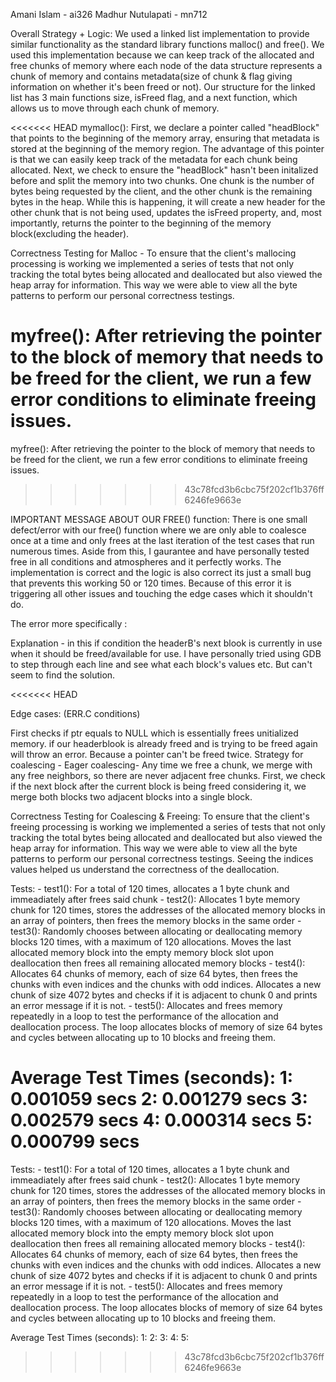 Amani Islam - ai326 Madhur Nutulapati - mn712

Overall Strategy + Logic: We used a linked list implementation to provide similar functionality as the standard library functions malloc() and free(). We used this implementation because we can keep track of the allocated and free chunks of memory where each node of the data structure represents a chunk of memory and contains metadata(size of chunk & flag giving information on whether it's been freed or not). Our structure for the linked list has 3 main functions size, isFreed flag, and a next function, which allows us to move through each chunk of memory.

<<<<<<< HEAD
mymalloc(): First, we declare a pointer called "headBlock" that points to the beginning of the memory array, ensuring that metadata is stored at the beginning of the memory region. The advantage of this pointer is that we can easily keep track of the metadata for each chunk being allocated. Next, we check to ensure the "headBlock" hasn't been initalized before and split the memory into two chunks. One chunk is the number of bytes being requested by the client, and the other chunk is the remaining bytes in the heap. While this is happening, it will create a new header for the other chunk that is not being used, updates the isFreed property, and, most importantly, returns the pointer to the beginning of the memory block(excluding the header).

Correctness Testing for Malloc - To ensure that the client's mallocing processing is working we implemented a series of tests that not only tracking the total bytes being allocated and deallocated but also viewed the heap array for information. This way we were able to view all the byte patterns to perform our personal correctness testings. 
<!-- for(int i =0; i<HOW MANY BITES WE WISH TO VIEW AT ONCE;i++){
    printf("Index : %d, Value: %c", i, memory[i]);
}
    printf("\n"); -->

myfree(): After retrieving the pointer to the block of memory that needs to be freed for the client, we run a few error conditions to eliminate freeing issues.
=======
myfree(): 
After retrieving the pointer to the block of memory that needs to be freed for the client, we run a few error conditions to eliminate freeing issues.
>>>>>>> 43c78fcd3b6cbc75f202cf1b376ff6246fe9663e

IMPORTANT MESSAGE ABOUT OUR FREE() function: There is one small defect/error with our free() function where we are only able to coalesce once at a time and only frees at the last iteration of the test cases that run numerous times. Aside from this, I gaurantee and have personally tested free in all conditions and atmospheres and it perfectly works. The implementation is correct and the logic is also correct its just a small bug that prevents this working 50 or 120 times. Because of this error it is triggering all other issues and touching the edge cases which it shouldn't do. 

The error more specifically : 

<!-- if(headerB->next != NULL && headerB->next->isFreed==1){
        headerB->size += sizeof(struct mallocLL) + headerB->next->size; 
        // printf("%ld\n",headerB->next->size);
        headerB->next = headerB->next->next; 

        printf("colesce one %ld\n", headBlock->size);
} -->

Explanation - in this if condition the headerB's next blook is currently in use when it should be freed/available for use. I have personally tried using GDB to step through each line and see what each block's values etc. But can't seem to find the solution. 

<<<<<<< HEAD
    
Edge cases: (ERR.C conditions)

First checks if ptr equals to NULL which is essentially frees unitialized memory. if our headerblook is already freed and is trying to be freed again will throw an error. Because a pointer can't be freed twice.
Strategy for coalescing - Eager coalescing- Any time we free a chunk, we merge with any free neighbors, so there are never adjacent free chunks. First, we check if the next block after the current block is being freed considering it, we merge both blocks two adjacent blocks into a single block.

Correctness Testing for Coalescing & Freeing: To ensure that the client's freeing processing is working we implemented a series of tests that not only tracking the total bytes being allocated and deallocated but also viewed the heap array for information. This way we were able to view all the byte patterns to perform our personal correctness testings. Seeing the indices values helped us understand the correctness of the deallocation. 
<!-- for(int i =0; i<HOW MANY BITES WE WISH TO VIEW AT ONCE;i++){
    printf("Index : %d, Value: %c", i, memory[i]);
}
    printf("\n"); -->

Tests: - test1(): For a total of 120 times, allocates a 1 byte chunk and immeadiately after frees said chunk - test2(): Allocates 1 byte memory chunk for 120 times, stores the addresses of the allocated memory blocks in an array of pointers, then frees the memory blocks in the same order - test3(): Randomly chooses between allocating or deallocating memory blocks 120 times, with a maximum of 120 allocations. Moves the last allocated memory block into the empty memory block slot upon deallocation then frees all remaining allocated memory blocks - test4(): Allocates 64 chunks of memory, each of size 64 bytes, then frees the chunks with even indices and the chunks with odd indices. Allocates a new chunk of size 4072 bytes and checks if it is adjacent to chunk 0 and prints an error message if it is not. - test5(): Allocates and frees memory repeatedly in a loop to test the performance of the allocation and deallocation process. The loop allocates blocks of memory of size 64 bytes and cycles between allocating up to 10 blocks and freeing them.

Average Test Times (seconds): 
1: 0.001059 secs 
2: 0.001279 secs 
3: 0.002579 secs
4: 0.000314 secs
5: 0.000799 secs
=======
Tests:
    - test1(): For a total of 120 times, allocates a 1 byte chunk and immeadiately after frees said chunk
    - test2(): Allocates 1 byte memory chunk for 120 times, stores the addresses of the allocated memory blocks in an array of pointers, then frees the memory blocks in the same order
    - test3(): Randomly chooses between allocating or deallocating memory blocks 120 times, with a maximum of 120 allocations. Moves the last allocated memory block into the empty memory block slot upon deallocation then frees all remaining allocated memory blocks
    - test4(): Allocates 64 chunks of memory, each of size 64 bytes, then frees the chunks with even indices and the chunks with odd indices. Allocates a new chunk of size 4072 bytes and checks if it is adjacent to chunk 0 and prints an error message if it is not.
    - test5(): Allocates and frees memory repeatedly in a loop to test the performance of the allocation and deallocation process. The loop allocates blocks of memory of size 64 bytes and cycles between allocating up to 10 blocks and freeing them.

Average Test Times (seconds):
    1: 
    2: 
    3: 
    4: 
    5: 
>>>>>>> 43c78fcd3b6cbc75f202cf1b376ff6246fe9663e
